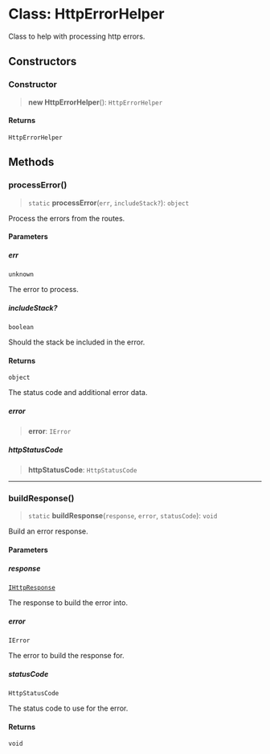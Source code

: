 # Class: HttpErrorHelper

Class to help with processing http errors.

## Constructors

### Constructor

> **new HttpErrorHelper**(): `HttpErrorHelper`

#### Returns

`HttpErrorHelper`

## Methods

### processError()

> `static` **processError**(`err`, `includeStack?`): `object`

Process the errors from the routes.

#### Parameters

##### err

`unknown`

The error to process.

##### includeStack?

`boolean`

Should the stack be included in the error.

#### Returns

`object`

The status code and additional error data.

##### error

> **error**: `IError`

##### httpStatusCode

> **httpStatusCode**: `HttpStatusCode`

***

### buildResponse()

> `static` **buildResponse**(`response`, `error`, `statusCode`): `void`

Build an error response.

#### Parameters

##### response

[`IHttpResponse`](../interfaces/IHttpResponse.md)

The response to build the error into.

##### error

`IError`

The error to build the response for.

##### statusCode

`HttpStatusCode`

The status code to use for the error.

#### Returns

`void`
